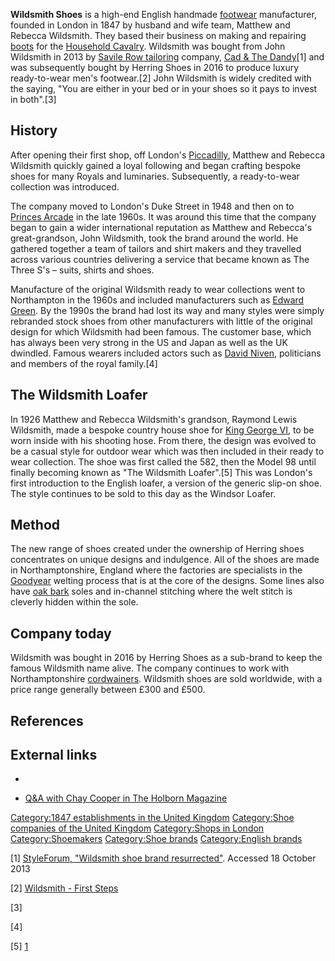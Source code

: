 **Wildsmith Shoes** is a high-end English handmade
[footwear](footwear "wikilink") manufacturer, founded in London in 1847
by husband and wife team, Matthew and Rebecca Wildsmith. They based
their business on making and repairing [boots](boots "wikilink") for the
[Household Cavalry](Household_Cavalry "wikilink"). Wildsmith was bought
from John Wildsmith in 2013 by [Savile Row
tailoring](Savile_Row_tailoring "wikilink") company, [Cad & The
Dandy](Cad_and_the_Dandy "wikilink")[1] and was subsequently bought by
Herring Shoes in 2016 to produce luxury ready-to-wear men's footwear.[2]
John Wildsmith is widely credited with the saying, "You are either in
your bed or in your shoes so it pays to invest in both".[3]

## History

After opening their first shop, off London's
[Piccadilly](Piccadilly "wikilink"), Matthew and Rebecca Wildsmith
quickly gained a loyal following and began crafting bespoke shoes for
many Royals and luminaries. Subsequently, a ready-to-wear collection was
introduced.

The company moved to London's Duke Street in 1948 and then on to
[Princes Arcade](Princes_Arcade "wikilink") in the late 1960s. It was
around this time that the company began to gain a wider international
reputation as Matthew and Rebecca's great-grandson, John Wildsmith, took
the brand around the world. He gathered together a team of tailors and
shirt makers and they travelled across various countries delivering a
service that became known as The Three S's – suits, shirts and shoes.

Manufacture of the original Wildsmith ready to wear collections went to
Northampton in the 1960s and included manufacturers such as [Edward
Green](Edward_Green_Shoes "wikilink"). By the 1990s the brand had lost
its way and many styles were simply rebranded stock shoes from other
manufacturers with little of the original design for which Wildsmith had
been famous. The customer base, which has always been very strong in the
US and Japan as well as the UK dwindled. Famous wearers included actors
such as [David Niven](David_Niven "wikilink"), politicians and members
of the royal family.[4]

## The Wildsmith Loafer

In 1926 Matthew and Rebecca Wildsmith's grandson, Raymond Lewis
Wildsmith, made a bespoke country house shoe for [King George
VI](King_George_VI "wikilink"), to be worn inside with his shooting
hose. From there, the design was evolved to be a casual style for
outdoor wear which was then included in their ready to wear collection.
The shoe was first called the 582, then the Model 98 until finally
becoming known as "The Wildsmith Loafer".[5] This was London's first
introduction to the English loafer, a version of the generic slip-on
shoe. The style continues to be sold to this day as the Windsor Loafer.

## Method

The new range of shoes created under the ownership of Herring shoes
concentrates on unique designs and indulgence. All of the shoes are made
in Northamptonshire, England where the factories are specialists in the
[Goodyear](Goodyear_welt "wikilink") welting process that is at the core
of the designs. Some lines also have [oak bark](oak_bark "wikilink")
soles and in-channel stitching where the welt stitch is cleverly hidden
within the sole.

## Company today

Wildsmith was bought in 2016 by Herring Shoes as a sub-brand to keep the
famous Wildsmith name alive. The company continues to work with
Northamptonshire [cordwainers](cordwainer "wikilink"). Wildsmith shoes
are sold worldwide, with a price range generally between £300 and £500.

## References

## External links

-

-   [Q&A with Chay Cooper in The Holborn
    Magazine](http://theholbornmag.com/2013/08/30/qa-chay-cooper-wildsmith-shoes/)

[Category:1847 establishments in the United
Kingdom](Category:1847_establishments_in_the_United_Kingdom "wikilink")
[Category:Shoe companies of the United
Kingdom](Category:Shoe_companies_of_the_United_Kingdom "wikilink")
[Category:Shops in London](Category:Shops_in_London "wikilink")
[Category:Shoemakers](Category:Shoemakers "wikilink") [Category:Shoe
brands](Category:Shoe_brands "wikilink") [Category:English
brands](Category:English_brands "wikilink")

[1] [StyleForum, "Wildsmith shoe brand
resurrected"](http://www.styleforum.net/t/352357/wildsmith-shoe-brand-resurrected).
Accessed 18 October 2013

[2] [Wildsmith - First
Steps](http://www.cadandthedandy.co.uk/wardrobe/wildsmith-the-first-steps/)

[3]

[4]

[5] [1](http://www.wildsmith.com/the-wildsmith-loafer)